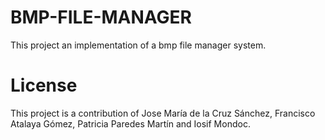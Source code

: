 
# BMP-FILE-MANAGER
This project an implementation of a bmp file manager system.

# License
This project is a contribution of Jose María de la Cruz Sánchez, Francisco Atalaya Gómez, Patricia Paredes Martín and Iosif Mondoc.
